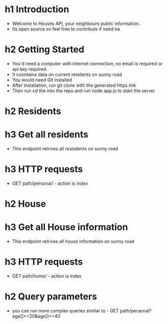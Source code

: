 # h1 Introduction 

- Welcome to Houses API, your neighbours public information.
- Its open source so feel free to contribute if need be


# h2 Getting Started 

- You'd need a computer with internet connection, no email is required or api key required. 
- It coontains data on current residents on sunny road
- You would need Git installed
- After installation, run git clone with the generated https link
- Then run cd the into the repo and run node app.js to start the server 

# h2 Residents

# h3 Get all residents 

- This endpoint retrives all resisdents on sunny road 

# h3 HTTP requests

- GET   path/personal/    - action is index 

# h2 House 

# h3 Get all House information

- This endpoint retrives all house information on sunny road

# h3 HTTP requests 

- GET   path/home/    - action is index 

# h2 Query parameters

- you can run more complex queries similar to      - GET     path/personal?age[]>=20&age[]<=40